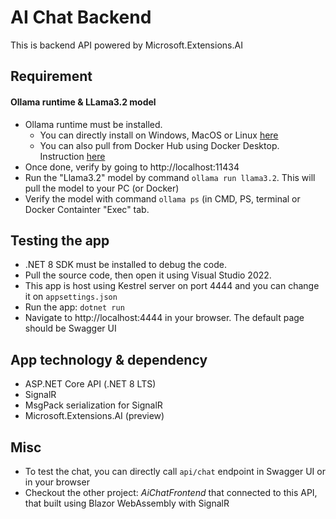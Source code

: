 # AI Chat Backend
This is backend API powered by Microsoft.Extensions.AI 

## Requirement
#### Ollama runtime & LLama3.2 model
- Ollama runtime must be installed.
  - You can directly install on Windows, MacOS or Linux [here](https://ollama.com/download)
  - You can also pull from Docker Hub using Docker Desktop. Instruction [here](https://hub.docker.com/r/ollama/ollama)
- Once done, verify by going to http://localhost:11434
- Run the "Llama3.2" model by command `ollama run llama3.2`. This will pull the model to your PC (or Docker)
- Verify the model with command `ollama ps` (in CMD, PS, terminal or Docker Containter "Exec" tab.

## Testing the app
- .NET 8 SDK must be installed to debug the code.
- Pull the source code, then open it using Visual Studio 2022.
- This app is host using Kestrel server on port 4444 and you can change it on `appsettings.json`
- Run the app: `dotnet run`
- Navigate to http://localhost:4444 in your browser. The default page should be Swagger UI 
  
## App technology & dependency
- ASP.NET Core API (.NET 8 LTS)
- SignalR
- MsgPack serialization for SignalR
- Microsoft.Extensions.AI (preview)

## Misc
- To test the chat, you can directly call `api/chat` endpoint in Swagger UI or in your browser
- Checkout the other project: *AiChatFrontend* that connected to this API, that built using Blazor WebAssembly with SignalR
